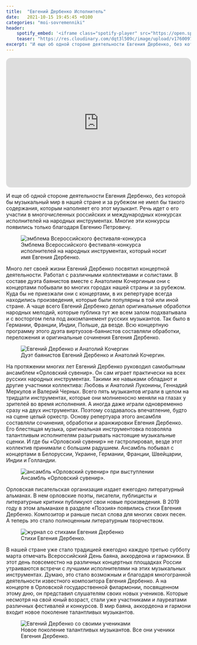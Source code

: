 ```yaml
---
title:  "Евгений Дербенко Исполнитель"
date:   2021-10-15 19:45:45 +0100
categories: "moi-sovremenniki"
header:
    spotify_embed: '<iframe class="spotify-player" src="https://open.spotify.com/embed/episode/0uU72lkh4aG3LAhI6fO23X?utm_source=generator" frameBorder="0" allowfullscreen="" allow="autoplay; clipboard-write; encrypted-media; fullscreen; picture-in-picture" loading="lazy"></iframe>'
    teaser: "https://res.cloudinary.com/dqt3l509c/image/upload/v1760097012/img_20200317_200554-2-scaled_cbmwdp.jpg"
excerpt: "И еще об одной стороне деятельности Евгения Дербенко, без которой бы музыкальный мир в нашей стране и за рубежом не имел бы такого содержания, которым наполняет его этот музыкант. Речь идет о его участии в многочисленных российских и международных конкурсах исполнителей на народных инструментах. Многие эти конкурсы появились только благодаря Евгению Петровичу."
---
```


<iframe data-testid="embed-iframe" style="border-radius:12px" src="https://open.spotify.com/embed/episode/0uU72lkh4aG3LAhI6fO23X?utm_source=generator" width="100%" height="352" frameBorder="0" allowfullscreen="" allow="autoplay; clipboard-write; encrypted-media; fullscreen; picture-in-picture" loading="lazy"></iframe>

И еще об одной стороне деятельности Евгения Дербенко, без которой бы музыкальный мир в нашей стране и за рубежом не имел бы такого содержания, которым наполняет его этот музыкант. Речь идет о его участии в многочисленных российских и международных конкурсах исполнителей на народных инструментах. Многие эти конкурсы появились только благодаря Евгению Петровичу.

<figure class="align-center">
<img src="https://res.cloudinary.com/dqt3l509c/image/upload/v1760097125/festival-v-syzrani_yumpf2.jpg" alt="эмблема Всероссийского фестиваля-конкурса">
<figcaption>Эмблема Всероссийского фестиваля-конкурса исполнителей на народных инструментах, который носит имя Евгения Дербенко.</figcaption>
</figure>

Много лет своей жизни Евгений Дербенко посвятил концертной деятельности. Работал с различными коллективами и солистами. В составе дуэта баянистов вместе с Анатолием Кочергиным они с концертами побывали во многих городах нашей страны и за рубежом. Куда бы не приезжали они с концертами, в их репертуаре всегда находились произведения, которые были популярны в той или иной стране. А чаще всего Евгений Дербенко делал оригинальные обработки народных мелодий, которые публика тут же всем залом подхватывала и с восторгом пела под аккомпанемент русских музыкантов. Так было в Германии, Франции, Индии, Польше, да везде. Всю концертную программу этого дуэта виртуозов-баянистов составляли обработки, переложения и оригинальные сочинения Евгения Дербенко.

<figure class="align-center">
<img src="https://res.cloudinary.com/dqt3l509c/image/upload/v1760097257/dujet-bajanistov_xthihz.jpg" alt="Евгений Дербенко и Анатолий Кочергин">
<figcaption>Дуэт баянистов Евгений Дербенко и Анатолий Кочергин.</figcaption>
</figure>

На протяжении многих лет Евгений Дербенко руководил самобытным ансамблем «Орловский сувенир». Он сам играет практически на всех русских народных инструментах. Такими же навыками обладают и другие участники коллектива: Любовь и Анатолий Луконины, Геннадий Меркулов и Валерий Черных. Всего пять музыкантов играли в целом на тридцати инструментах, которые они молниеносно меняли на глазах у зрителей во время исполнения. А иногда даже играли одновременно сразу на двух инструментах. Поэтому создавалось впечатление, будто на сцене целый оркестр. Основу репертуара этого ансамбля составляли сочинения, обработки и аранжировки Евгения Дербенко. Его блестящая музыка, оригинальная инструментовка позволяла талантливым исполнителям разыгрывать настоящие музыкальные сценки. И где бы «Орловский сувенир» не  гастролировал, везде этот коллектив принимали с большим радушием. Ансамбль побывал с концертами в Белоруссии, Украине, Германии,  Франции, Швейцарии, Индии и Голландии.

<figure class="align-center">
<img src="https://res.cloudinary.com/dqt3l509c/image/upload/v1760097379/orlovskij-suvenir_mr2jaw.jpg" alt="ансамбль «Орловский сувенир» при выступлении">
<figcaption>Ансамбль «Орловский сувенир».</figcaption>
</figure>

Орловская писательская организация издает ежегодно литературный альманах. В нем орловские поэты, писатели, публицисты и литературные критики публикуют свои новые произведения. В 2019 году в этом альманахе в разделе «Поэзия» появились стихи Евгения Дербенко. Композитор и раньше писал слова для многих своих песен. А теперь это стало полноценным литературным творчеством.

<figure class="align-center">
<img src="https://res.cloudinary.com/dqt3l509c/image/upload/v1760097494/img_20211015_123239-scaled_euzuxx.jpg" alt="журнал со стихами Евгения Дербенко">
<figcaption>Стихи Евгения Дербенко.</figcaption>
</figure>

В нашей стране уже стало традицией ежегодно каждую третью субботу марта отмечать Всероссийский День баяна, аккордеона и гармоники. В этот день повсеместно на различных концертных площадках России утраиваются встречи с лучшими исполнителями на этих музыкальных инструментах. Думаю, это стало возможным и благодаря многогранной деятельности известного композитора Евгения Дербенко. А на концерте в Орловской государственной филармонии, посвященном этому дню, он представил слушателям своих новых учеников. Которые несмотря на свой юный возраст, стали уже участниками и лауреатами различных фестивалей и конкурсов. В мир баяна, аккордеона и гармони входит новое поколение талантливых музыкантов.

<figure class="align-center">
<img src="https://res.cloudinary.com/dqt3l509c/image/upload/v1760097012/img_20200317_200554-2-scaled_cbmwdp.jpg" alt="Евгений Дербенко со своими учениками">
<figcaption>Новое поколение талантливых музыкантов. Все они ученики Евгения Дербенко.</figcaption>
</figure>